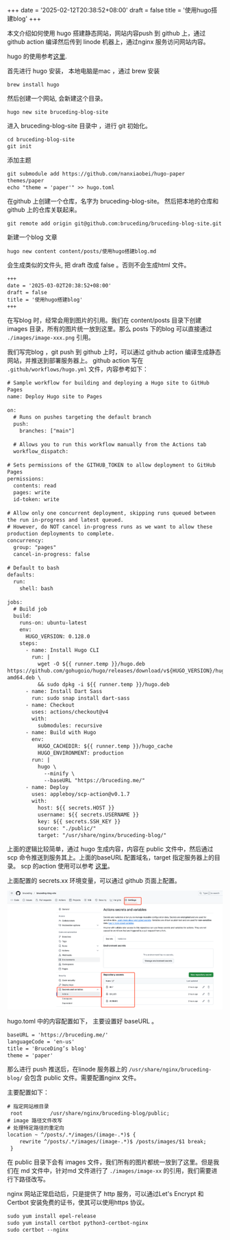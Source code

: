 +++
date = '2025-02-12T20:38:52+08:00'
draft = false 
title = '使用hugo搭建blog'
+++

本文介绍如何使用 hugo 搭建静态网站，网站内容push 到 github 上，通过 github action 编译然后传到 linode 机器上，通过nginx 服务访问网站内容。

hugo 的使用参考[这里](https://github.com/gohugoio/hugo). 

首先进行 hugo 安装， 本地电脑是mac ，通过 brew 安装
```
brew install hugo
```
然后创建一个网站, 会新建这个目录。
```
hugo new site bruceding-blog-site
```
进入 bruceding-blog-site 目录中 ，进行 git 初始化。
```
cd bruceding-blog-site
git init    
```
添加主题
```
git submodule add https://github.com/nanxiaobei/hugo-paper themes/paper
echo "theme = 'paper'" >> hugo.toml
```
在github 上创建一个仓库，名字为 bruceding-blog-site。
然后把本地的仓库和github 上的仓库关联起来。
```
git remote add origin git@github.com:bruceding/bruceding-blog-site.git
```
新建一个blog 文章 
```
hugo new content content/posts/使用hugo搭建blog.md
```
会生成类似的文件头, 把 draft 改成 false 。否则不会生成html 文件。 
```
+++
date = '2025-03-02T20:38:52+08:00'
draft = false 
title = '使用hugo搭建blog'
+++
```
在写blog 时，经常会用到图片的引用。我们在 content/posts 目录下创建 images 目录，所有的图片统一放到这里。那么 posts 下的blog 可以直接通过 `./images/image-xxx.png` 引用。

我们写完blog ，git push 到 github 上时，可以通过 github action 编译生成静态网站，并推送到部署服务器上。
github action 写在 `.github/workflows/hugo.yml` 文件，内容参考如下：
```
# Sample workflow for building and deploying a Hugo site to GitHub Pages
name: Deploy Hugo site to Pages

on:
  # Runs on pushes targeting the default branch
  push:
    branches: ["main"]

  # Allows you to run this workflow manually from the Actions tab
  workflow_dispatch:

# Sets permissions of the GITHUB_TOKEN to allow deployment to GitHub Pages
permissions:
  contents: read
  pages: write
  id-token: write

# Allow only one concurrent deployment, skipping runs queued between the run in-progress and latest queued.
# However, do NOT cancel in-progress runs as we want to allow these production deployments to complete.
concurrency:
  group: "pages"
  cancel-in-progress: false

# Default to bash
defaults:
  run:
    shell: bash

jobs:
  # Build job
  build:
    runs-on: ubuntu-latest
    env:
      HUGO_VERSION: 0.128.0
    steps:
      - name: Install Hugo CLI
        run: |
          wget -O ${{ runner.temp }}/hugo.deb https://github.com/gohugoio/hugo/releases/download/v${HUGO_VERSION}/hugo_extended_${HUGO_VERSION}_linux-amd64.deb \
          && sudo dpkg -i ${{ runner.temp }}/hugo.deb
      - name: Install Dart Sass
        run: sudo snap install dart-sass
      - name: Checkout
        uses: actions/checkout@v4
        with:
          submodules: recursive
      - name: Build with Hugo
        env:
          HUGO_CACHEDIR: ${{ runner.temp }}/hugo_cache
          HUGO_ENVIRONMENT: production
        run: |
          hugo \
            --minify \
            --baseURL "https://bruceding.me/"
      - name: Deploy
        uses: appleboy/scp-action@v0.1.7
        with:
          host: ${{ secrets.HOST }}
          username: ${{ secrets.USERNAME }}
          key: ${{ secrets.SSH_KEY }}
          source: "./public/"
          target: "/usr/share/nginx/bruceding-blog/"

```
上面的逻辑比较简单，通过 hugo 生成内容，内容在 public 文件中，然后通过scp 命令推送到服务其上。上面的baseURL 配置域名，target 指定服务器上的目录。
scp 的action 使用可以参考 [这里](https://github.com/appleboy/scp-action)。

上面配置的 secrets.xx 环境变量，可以通过 github 页面上配置。

![image-20250302211801662](./images/image-20250302211801662.png)

hugo.toml 中的内容配置如下， 主要设置好 baseURL 。

```
baseURL = 'https://bruceding.me/'
languageCode = 'en-us'
title = 'BruceDing’s blog'
theme = 'paper'
```

那么进行 push 推送后，在linode 服务器上的 `/usr/share/nginx/bruceding-blog/` 会包含 public 文件。需要配置nginx 文件。

主要配置如下：

```
# 指定网站根目录
 root         /usr/share/nginx/bruceding-blog/public;
# image 路径文件改写
# 处理特定路径的重定向
location ~ ^/posts/.*/images/(image-.*)$ {
    rewrite ^/posts/.*/images/(image-.*)$ /posts/images/$1 break;
 }

```

在 public 目录下会有 images 文件，我们所有的图片都统一放到了这里。但是我们在 md 文件中，针对md 文件进行了 `./images/image-xx` 的引用，我们需要进行下路径改写。

nginx 网站正常启动后，只是提供了 http 服务，可以通过Let's Encrypt 和 Certbot 安装免费的证书，使其可以使用https 协议。

```
sudo yum install epel-release
sudo yum install certbot python3-certbot-nginx
sudo certbot --nginx
```
